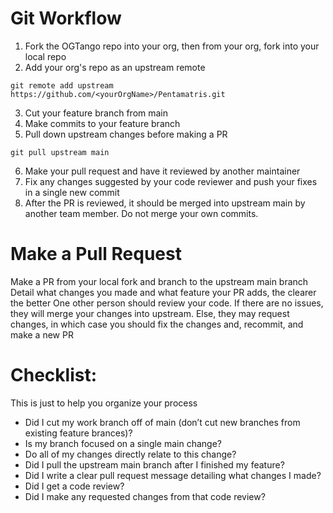 # Git Workflow
1. Fork the OGTango repo into your org, then from your org, fork into your local repo
2. Add your org's repo as an upstream remote
```
git remote add upstream https://github.com/<yourOrgName>/Pentamatris.git
```
3. Cut your feature branch from main
4. Make commits to your feature branch
5. Pull down upstream changes before making a PR
```
git pull upstream main
```
6. Make your pull request and have it reviewed by another maintainer
7. Fix any changes suggested by your code reviewer and push your fixes in a single new commit
8. After the PR is reviewed, it should be merged into upstream main by another team member. Do not merge your own commits.

# Make a Pull Request
Make a PR from your local fork and branch to the upstream main branch
Detail what changes you made and what feature your PR adds, the clearer the better
One other person should review your code. If there are no issues, they will merge your changes into upstream. Else, they may request changes, in which case you should fix the changes and, recommit, and make a new PR

# Checklist:
This is just to help you organize your process
* Did I cut my work branch off of main (don’t cut new branches from existing feature brances)?
* Is my branch focused on a single main change?
* Do all of my changes directly relate to this change?
* Did I pull the upstream main branch after I finished my feature?
* Did I write a clear pull request message detailing what changes I made?
* Did I get a code review?
* Did I make any requested changes from that code review?